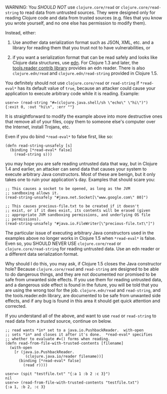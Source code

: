 WARNING: You *SHOULD NOT* use `clojure.core/read` or
`clojure.core/read-string` to read data from untrusted sources.  They
were designed only for reading Clojure code and data from trusted
sources (e.g. files that you know you wrote yourself, and no one else
has permission to modify them).
 
Instead, either:
 
1. Use another data serialization format such as JSON, XML, etc. and a
library for reading them that you trust not to have vulnerabilities,
or
 
2. if you want a serialization format that can be read safely and
looks like Clojure data structures, use [edn][edn].  For Clojure 1.3
and later, the [tools.reader contrib library][tools.reader] provides
an edn reader.  There is also `clojure.edn/read` and
`clojure.edn/read-string` provided in Clojure 1.5.

[edn]: https://github.com/edn-format/edn
[tools.reader]: http://github.com/clojure/tools.reader
 
You definitely should not use `clojure.core/read` or `read-string` if
`*read-eval*` has its default value of `true`, because an attacker
could cause your application to execute arbitrary code while it is
reading.  Example:
 
    user=> (read-string "#=(clojure.java.shell/sh \"echo\" \"hi\")")
    {:exit 0, :out "hi\n", :err ""}
 
It is straightforward to modify the example above into more
destructive ones that remove all of your files, copy them to someone
else's computer over the Internet, install Trojans, etc.
 
Even if you do bind `*read-eval*` to false first, like so:
 
    (defn read-string-unsafely [s]
      (binding [*read-eval* false]
        (read-string s)))
 
you may hope you are safe reading untrusted data that way, but in
Clojure 1.4 and earlier, an attacker can send data that causes your
system to execute arbitrary Java constructors.  Most of these are
benign, but it only takes one to ruin your application's day.
Examples that should scare you:
 
    ;; This causes a socket to be opened, as long as the JVM
    ;; sandboxing allows it.
    (read-string-unsafely "#java.net.Socket[\"www.google.com\" 80]")
 
    ;; This causes precious-file.txt to be created if it doesn't
    ;; exist, or if it does exist, its contents will be erased (given
    ;; appropriate JVM sandboxing permissions, and underlying OS file
    ;; permissions).
    (read-string-unsafely "#java.io.FileWriter[\"precious-file.txt\"]")
 
The particular issue of executing arbitrary Java constructors used in
the examples above no longer works in Clojure 1.5 when `*read-eval*`
is false.  Even so, you SHOULD NEVER USE `clojure.core/read` or
`clojure.core/read-string` for reading untrusted data.  Use an edn
reader or a different data serialization format.
 
Why should I do this, you may ask, if Clojure 1.5 closes the Java
constructor hole?  Because `clojure.core/read` and `read-string` are
designed to be able to do dangerous things, and they are not
documented nor promised to be safe from unwanted side effects.  If you
use them for reading untrusted data, and a dangerous side effect is
found in the future, you will be told that you are using the wrong
tool for the job.  `clojure.edn/read` and `read-string`, and the
tools.reader.edn library, are documented to be safe from unwanted side
effects, and if any bug is found in this area it should get quick
attention and corrected.
 
If you understand all of the above, and want to use `read` or
`read-string` to read data from a _trusted_ source, continue on below.
 
    ;; read wants *in* set to a java.io.PushbackReader.  with-open
    ;; sets *in* and closes it after it's done.  *read-eval* specifies
    ;; whether to evaluate #=() forms when reading.
    (defn read-from-file-with-trusted-contents [filename]
      (with-open
        [r (java.io.PushbackReader.
             (clojure.java.io/reader filename))]
          (binding [*read-eval* false]
            (read r))))
 
    user=> (spit "testfile.txt" "{:a 1 :b 2 :c 3}")
    nil
    user=> (read-from-file-with-trusted-contents "testfile.txt")
    {:a 1, :b 2, :c 3}
